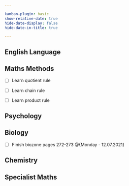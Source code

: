```yaml
---

kanban-plugin: basic
show-relative-date: true
hide-date-display: false
hide-date-in-title: true

---
```


## English Language



## Maths Methods

- [ ] Learn quotient rule
- [ ] Learn chain rule
- [ ] Learn product rule


## Psychology



## Biology

- [ ] Finish biozone pages 272-273 @{Monday - 12.07.2021}


## Chemistry



## Specialist Maths



